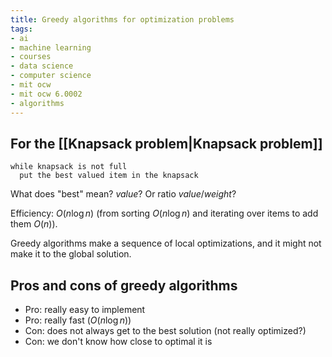 ```yaml
---
title: Greedy algorithms for optimization problems
tags:
- ai
- machine learning
- courses
- data science
- computer science
- mit ocw
- mit ocw 6.0002
- algorithms
---
```


## For the [[Knapsack problem|Knapsack problem]]

```
while knapsack is not full
  put the best valued item in the knapsack
```

What does "best" mean? $value$? Or ratio $value/weight$?

Efficiency: $O(n \log{n})$ (from sorting $O(n \log{n})$ and iterating over items to add them $O(n)$).

Greedy algorithms make a sequence of local optimizations, and it might not make it to the global solution.

## Pros and cons of greedy algorithms
- Pro: really easy to implement
- Pro: really fast ($O(n \log{n})$)
- Con: does not always get to the best solution (not really optimized?)
- Con: we don't know how close to optimal it is